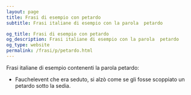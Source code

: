 ```yaml
---
layout: page
title: Frasi di esempio con petardo 
subtitle: Frasi italiane di esempio con la parola  petardo

og_title: Frasi di esempio con petardo 
og_description: Frasi italiane di esempio con la parola  petardo
og_type: website
permalink: /frasi/p/petardo.html
---
```


Frasi italiane di esempio contenenti la parola petardo:


- Fauchelevent che era seduto, si alzò come se gli fosse scoppiato un petardo sotto la sedia.
